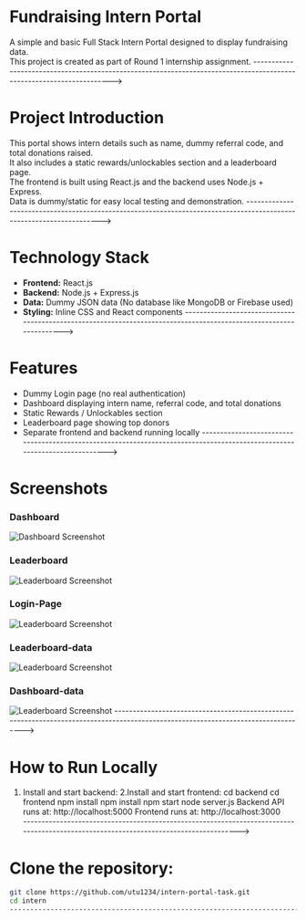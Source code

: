 # Fundraising Intern Portal

A simple and basic Full Stack Intern Portal designed to display fundraising data.  
This project is created as part of Round 1 internship assignment.
--------------------------------------------------------------------------------------------------------------------->
# Project Introduction

This portal shows intern details such as name, dummy referral code, and total donations raised.  
It also includes a static rewards/unlockables section and a leaderboard page.  
The frontend is built using React.js and the backend uses Node.js + Express.  
Data is dummy/static for easy local testing and demonstration.
-------------------------------------------------------------------------------------------------------------------->
# Technology Stack

- **Frontend:** React.js  
- **Backend:** Node.js + Express.js  
- **Data:** Dummy JSON data (No database like MongoDB or Firebase used)  
- **Styling:** Inline CSS and React components
------------------------------------------------------------------------------------------------------------------->
# Features

- Dummy Login page (no real authentication)  
- Dashboard displaying intern name, referral code, and total donations  
- Static Rewards / Unlockables section  
- Leaderboard page showing top donors  
- Separate frontend and backend running locally
-------------------------------------------------------------------------------------------------------------------------->
# Screenshots

### Dashboard

![Dashboard Screenshot](./intern/dashboard.jpg)

### Leaderboard

![Leaderboard Screenshot](./intern/leaderboard.jpg)

### Login-Page

![Leaderboard Screenshot](./intern/loginpage.jpg)

### Leaderboard-data

![Leaderboard Screenshot](./intern/leaderboard-data.jpg)

### Dashboard-data

![Leaderboard Screenshot](./intern/interndata.jpg)
----------------------------------------------------------------------------------------------------------------------------------->
# How to Run Locally
1. Install and start backend:                                                                          2.Install and start frontend:
cd backend                                                                                                    cd frontend
npm install                                                                                                    npm install
npm start                                                                                                      node server.js 
Backend API runs at: http://localhost:5000                                                              Frontend runs at: http://localhost:3000  
------------------------------------------------------------------------------------------------------------------------------------->  
# Clone the repository:

```bash
git clone https://github.com/utu1234/intern-portal-task.git
cd intern 
------------------------------------------------------------------------------------------------------------------------------------->                                                              



